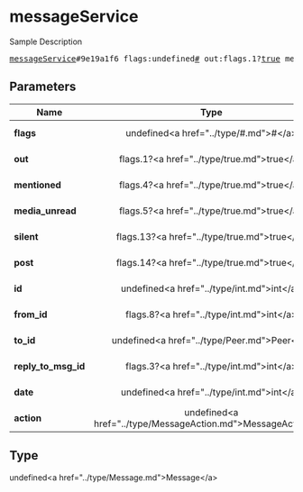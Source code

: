 # messageService

Sample Description

<pre>
<a href="../constructor/messageService.md">messageService</a>#9e19a1f6 flags:undefined<a href="../type/#.md">#</a> out:flags.1?<a href="../type/true.md">true</a> mentioned:flags.4?<a href="../type/true.md">true</a> media_unread:flags.5?<a href="../type/true.md">true</a> silent:flags.13?<a href="../type/true.md">true</a> post:flags.14?<a href="../type/true.md">true</a> id:undefined<a href="../type/int.md">int</a> from_id:flags.8?<a href="../type/int.md">int</a> to_id:undefined<a href="../type/Peer.md">Peer</a> reply_to_msg_id:flags.3?<a href="../type/int.md">int</a> date:undefined<a href="../type/int.md">int</a> action:undefined<a href="../type/MessageAction.md">MessageAction</a> = undefined<a href="../type/Message.md">Message</a>;
</pre>

## Parameters

| Name | Type | Description |
|------|:----:|-------------|
| **flags** | undefined&lt;a href=&#34;../type/#.md&#34;&gt;#&lt;/a&gt; | Param description |
| **out** | flags.1?&lt;a href=&#34;../type/true.md&#34;&gt;true&lt;/a&gt; | Param description |
| **mentioned** | flags.4?&lt;a href=&#34;../type/true.md&#34;&gt;true&lt;/a&gt; | Param description |
| **media_unread** | flags.5?&lt;a href=&#34;../type/true.md&#34;&gt;true&lt;/a&gt; | Param description |
| **silent** | flags.13?&lt;a href=&#34;../type/true.md&#34;&gt;true&lt;/a&gt; | Param description |
| **post** | flags.14?&lt;a href=&#34;../type/true.md&#34;&gt;true&lt;/a&gt; | Param description |
| **id** | undefined&lt;a href=&#34;../type/int.md&#34;&gt;int&lt;/a&gt; | Param description |
| **from_id** | flags.8?&lt;a href=&#34;../type/int.md&#34;&gt;int&lt;/a&gt; | Param description |
| **to_id** | undefined&lt;a href=&#34;../type/Peer.md&#34;&gt;Peer&lt;/a&gt; | Param description |
| **reply_to_msg_id** | flags.3?&lt;a href=&#34;../type/int.md&#34;&gt;int&lt;/a&gt; | Param description |
| **date** | undefined&lt;a href=&#34;../type/int.md&#34;&gt;int&lt;/a&gt; | Param description |
| **action** | undefined&lt;a href=&#34;../type/MessageAction.md&#34;&gt;MessageAction&lt;/a&gt; | Param description |

## Type

undefined&lt;a href=&#34;../type/Message.md&#34;&gt;Message&lt;/a&gt;
